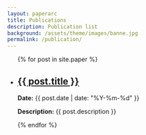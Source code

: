 ```yaml
---
layout: paperarc
title: Publications
description: Publication list
background: /assets/theme/images/banne.jpg
permalink: /publication/
---
```

<ul>
  {% for post in site.paper %}
    <li>
      <h2><a href="{{ post.url }}">{{ post.title }}</a></h2>
      <p><strong>Date:</strong> {{ post.date | date: "%Y-%m-%d" }}</p>
      <p><strong>Description:</strong> {{ post.description }}</p>
    </li>
  {% endfor %}
</ul>
